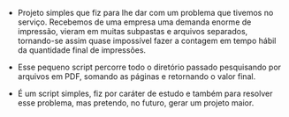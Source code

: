 - Projeto simples que fiz para lhe dar com um problema que tivemos no serviço. Recebemos de uma empresa uma demanda enorme de impressão, vieram em muitas subpastas e arquivos separados, tornando-se assim quase impossível fazer a contagem em tempo hábil da quantidade final de impressões.

- Esse pequeno script percorre todo o diretório passado pesquisando por arquivos em PDF, somando as páginas e retornando o valor final.

- É um script simples, fiz por caráter de estudo e também para resolver esse problema, mas pretendo, no futuro, gerar um projeto maior.
